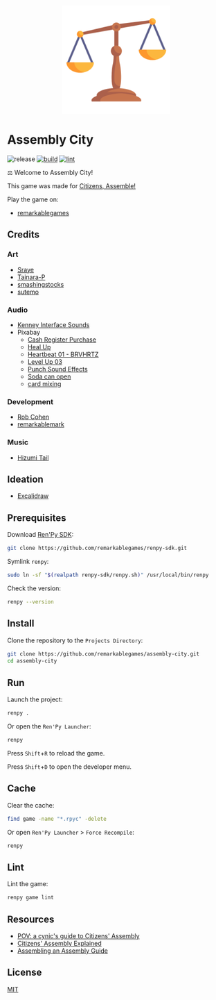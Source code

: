 <p align="center">
  <img src="https://raw.githubusercontent.com/remarkablegames/assembly-city/master/game/gui/window_icon.png" alt="Assembly City" width="250">
</p>

# Assembly City

![release](https://img.shields.io/github/v/release/remarkablegames/assembly-city)
[![build](https://github.com/remarkablegames/assembly-city/actions/workflows/build.yml/badge.svg)](https://github.com/remarkablegames/assembly-city/actions/workflows/build.yml)
[![lint](https://github.com/remarkablegames/assembly-city/actions/workflows/lint.yml/badge.svg)](https://github.com/remarkablegames/assembly-city/actions/workflows/lint.yml)

⚖️ Welcome to Assembly City!

This game was made for [Citizens, Assemble!](https://itch.io/jam/citizens-assemble)

Play the game on:

- [remarkablegames](https://remarkablegames.org/assembly-city)

## Credits

### Art

- [Sraye](https://sraye.itch.io/mature-male-character-sprites)
- [Tainara-P](https://tainara-p.itch.io/)
- [smashingstocks](https://www.flaticon.com/free-icon/justice-scale_6744071)
- [sutemo](https://sutemo.itch.io/)

### Audio

- [Kenney Interface Sounds](https://kenney.nl/assets/interface-sounds)
- Pixabay
  - [Cash Register Purchase](https://pixabay.com/sound-effects/cash-register-purchase-87313/)
  - [Heal Up](https://pixabay.com/sound-effects/heal-up-39285/)
  - [Heartbeat 01 - BRVHRTZ](https://pixabay.com/sound-effects/heartbeat-01-brvhrtz-225058/)
  - [Level Up 03](https://pixabay.com/sound-effects/level-up-03-199576/)
  - [Punch Sound Effects](https://pixabay.com/sound-effects/punch-sound-effects-28649/)
  - [Soda can open](https://pixabay.com/sound-effects/soda-can-open-183214/)
  - [card mixing](https://pixabay.com/sound-effects/card-mixing-48088/)

### Development

- [Rob Cohen](https://github.com/rmacohen)
- [remarkablemark](https://github.com/remarkablemark)

### Music

- [Hizumi Tail](https://hizumi-tail.itch.io/)

## Ideation

- [Excalidraw](https://excalidraw.com/#json=6czVMRbr8qxWM-nVA6Zlt,Zd68FBkx9bQ8ZplCWGlyBg)

## Prerequisites

Download [Ren'Py SDK](https://www.renpy.org/latest.html):

```sh
git clone https://github.com/remarkablegames/renpy-sdk.git
```

Symlink `renpy`:

```sh
sudo ln -sf "$(realpath renpy-sdk/renpy.sh)" /usr/local/bin/renpy
```

Check the version:

```sh
renpy --version
```

## Install

Clone the repository to the `Projects Directory`:

```sh
git clone https://github.com/remarkablegames/assembly-city.git
cd assembly-city
```

## Run

Launch the project:

```sh
renpy .
```

Or open the `Ren'Py Launcher`:

```sh
renpy
```

Press `Shift`+`R` to reload the game.

Press `Shift`+`D` to open the developer menu.

## Cache

Clear the cache:

```sh
find game -name "*.rpyc" -delete
```

Or open `Ren'Py Launcher` > `Force Recompile`:

```sh
renpy
```

## Lint

Lint the game:

```sh
renpy game lint
```

## Resources

- [POV: a cynic's guide to Citizens' Assembly](https://oneworldornone.world/the-comic-book-explainer)
- [Citizens' Assembly Explained](https://assemblyexplainer.com/)
- [Assembling an Assembly Guide](https://assemblyguide.demnext.org/)

## License

[MIT](LICENSE)
